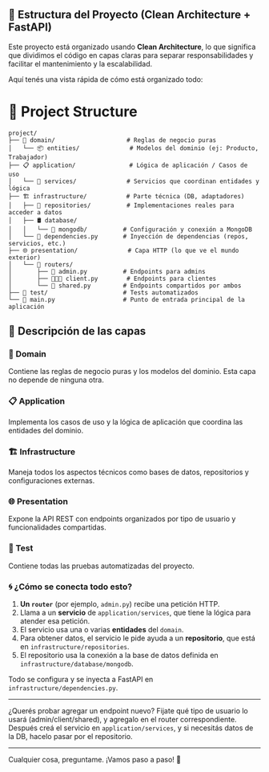 ## 🧱 Estructura del Proyecto (Clean Architecture + FastAPI)

Este proyecto está organizado usando **Clean Architecture**, lo que significa que dividimos el código en capas claras para separar responsabilidades y facilitar el mantenimiento y la escalabilidad.

Aquí tenés una vista rápida de cómo está organizado todo:


# 📁 Project Structure

```
project/
├── 🧠 domain/                    # Reglas de negocio puras
│   └── 📦 entities/              # Modelos del dominio (ej: Producto, Trabajador)
├── 📋 application/               # Lógica de aplicación / Casos de uso
│   └── 🔧 services/              # Servicios que coordinan entidades y lógica
├── 🏗️ infrastructure/           # Parte técnica (DB, adaptadores)
│   ├── 📁 repositories/          # Implementaciones reales para acceder a datos
│   ├── 🛢️ database/
│   │   └── 🍃 mongodb/          # Configuración y conexión a MongoDB
│   └── 🧩 dependencies.py       # Inyección de dependencias (repos, servicios, etc.)
├── 🌐 presentation/              # Capa HTTP (lo que ve el mundo exterior)
│   └── 🚏 routers/
│       ├── 👤 admin.py          # Endpoints para admins
│       ├── 🧑‍🤝‍🧑 client.py        # Endpoints para clientes
│       └── 🔁 shared.py         # Endpoints compartidos por ambos
├── 🧪 test/                     # Tests automatizados
└── 🚀 main.py                   # Punto de entrada principal de la aplicación
```

## 📖 Descripción de las capas

### 🧠 Domain
Contiene las reglas de negocio puras y los modelos del dominio. Esta capa no depende de ninguna otra.

### 📋 Application  
Implementa los casos de uso y la lógica de aplicación que coordina las entidades del dominio.

### 🏗️ Infrastructure
Maneja todos los aspectos técnicos como bases de datos, repositorios y configuraciones externas.

### 🌐 Presentation
Expone la API REST con endpoints organizados por tipo de usuario y funcionalidades compartidas.

### 🧪 Test
Contiene todas las pruebas automatizadas del proyecto.

### 🌀 ¿Cómo se conecta todo esto?

1. **Un `router`** (por ejemplo, `admin.py`) recibe una petición HTTP.
2. Llama a un **servicio** de `application/services`, que tiene la lógica para atender esa petición.
3. El servicio usa una o varias **entidades** del `domain`.
4. Para obtener datos, el servicio le pide ayuda a un **repositorio**, que está en `infrastructure/repositories`.
5. El repositorio usa la conexión a la base de datos definida en `infrastructure/database/mongodb`.

Todo se configura y se inyecta a FastAPI en `infrastructure/dependencies.py`.

---

¿Querés probar agregar un endpoint nuevo? Fijate qué tipo de usuario lo usará (admin/client/shared), y agregalo en el router correspondiente. Después creá el servicio en `application/services`, y si necesitás datos de la DB, hacelo pasar por el repositorio.

---

Cualquier cosa, preguntame. ¡Vamos paso a paso! 🚀

